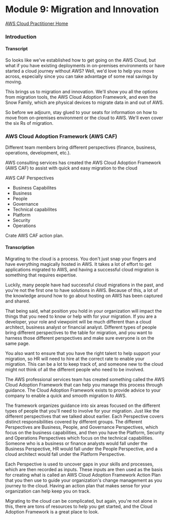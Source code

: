 # Module 9: Migration and Innovation

[AWS Cloud Practitioner Home](https://github.com/pslucas0212/AWS-Cloud-Practioner)

### Introduction

#### Transcript
So looks like we've established how to get going on the AWS Cloud, but what if you have existing deployments in on-premises environments or have started a cloud journey without AWS? Well, we'd love to help you move across, especially since you can take advantage of some real savings by moving. 

This brings us to migration and innovation. We'll show you all the options from migration tools, the AWS Cloud Adoption Framework, and even the Snow Family, which are physical devices to migrate data in and out of AWS. 

So before we adjourn, stay glued to your seats for information on how to move from on-premises environment or the cloud to AWS. We'll even cover the six Rs of migration.

### AWS Cloud Adoption Framework (AWS CAF)

Different team members bring different perspectives (finance, business, operations, development, etc.).

AWS consulting services has created the AWS Cloud Adoption Framework (AWS CAF) to assist with quick and easy migration to the cloud

AWS CAF Perspectives
- Business Capabilites
 - Business
 - People
 - Governance
- Technical capabilites
 - Platform
 - Security
 - Operations

Crate AWS CAF action plan.


#### Transcription
Migrating to the cloud is a process. You don't just snap your fingers and have everything magically hosted in AWS. It takes a lot of effort to get applications migrated to AWS, and having a successful cloud migration is something that requires expertise. 

Luckily, many people have had successful cloud migrations in the past, and you're not the first one to have solutions in AWS. Because of this, a lot of the knowledge around how to go about hosting on AWS has been captured and shared. 

That being said, what position you hold in your organization will impact the things that you need to know or help with for your migration. If you are a developer, your role and viewpoint will be much different than a cloud architect, business analyst or financial analyst. Different types of people bring different perspectives to the table for migration, and you want to harness those different perspectives and make sure everyone is on the same page. 

You also want to ensure that you have the right talent to help support your migration, so HR will need to hire at the correct rate to enable your migration. This can be a lot to keep track of, and someone new to the cloud might not think of all the different people who need to be involved. 

The AWS professional services team has created something called the AWS Cloud Adoption Framework that can help you manage this process through guidance. The Cloud Adoption Framework exists to provide advice to your company to enable a quick and smooth migration to AWS. 

The framework organizes guidance into six areas focused on the different types of people that you'll need to involve for your migration. Just like the different perspectives that we talked about earlier. Each Perspective covers distinct responsibilities covered by different groups. The different Perspectives are Business, People, and Governance Perspectives, which focus on the business capabilities, and then you have the Platform, Security and Operations Perspectives which focus on the technical capabilities. Someone who is a business or finance analysts would fall under the Business Perspective, HR would fall under the People Perspective, and a cloud architect would fall under the Platform Perspective.
 
Each Perspective is used to uncover gaps in your skills and processes, which are then recorded as inputs. These inputs are then used as the basis for creating what is called an AWS Cloud Adoption Framework Action Plan that you then use to guide your organization's change management as you journey to the cloud. Having an action plan that makes sense for your organization can help keep you on track. 

Migrating to the cloud can be complicated, but again, you're not alone in this, there are tons of resources to help you get started, and the Cloud Adoption Framework is a great place to look.
